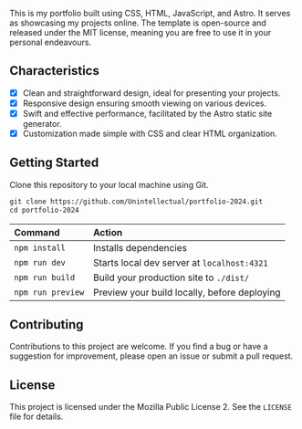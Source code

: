 This is my portfolio built using CSS, HTML, JavaScript, and Astro. It serves as showcasing my projects online. The template is open-source and released under the MIT license, meaning you are free to use it in your personal endeavours.

## Characteristics

- [x] Clean and straightforward design, ideal for presenting your projects.
- [x] Responsive design ensuring smooth viewing on various devices.
- [x] Swift and effective performance, facilitated by the Astro static site generator.
- [x] Customization made simple with CSS and clear HTML organization.

## Getting Started

Clone this repository to your local machine using Git.

```scheme
git clone https://github.com/Unintellectual/portfolio-2024.git
cd portfolio-2024
```

| Command           | Action                                       |
| :---------------- | :------------------------------------------- |
| `npm install`     | Installs dependencies                        |
| `npm run dev`     | Starts local dev server at `localhost:4321`  |
| `npm run build`   | Build your production site to `./dist/`      |
| `npm run preview` | Preview your build locally, before deploying |

## Contributing

Contributions to this project are welcome. If you find a bug or have a suggestion for improvement, please open an issue or submit a pull request.

## License

This project is licensed under the Mozilla Public License 2. See the `LICENSE` file for details.
